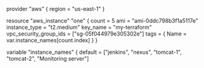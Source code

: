 provider "aws" {
region = "us-east-1"
}

resource "aws_instance" "one" {
count = 5
ami = "ami-0ddc798b3f1a5117e"
instance_type = "t2.medium"
key_name = "my-terraform"
vpc_security_group_ids = ["sg-05f044979e305302e"]
tags = {
Name = var.instance_names[count.index]
}
}

variable "instance_names" {
default = ["jenkins", "nexus", "tomcat-1", "tomcat-2", "Monitoring server"]
